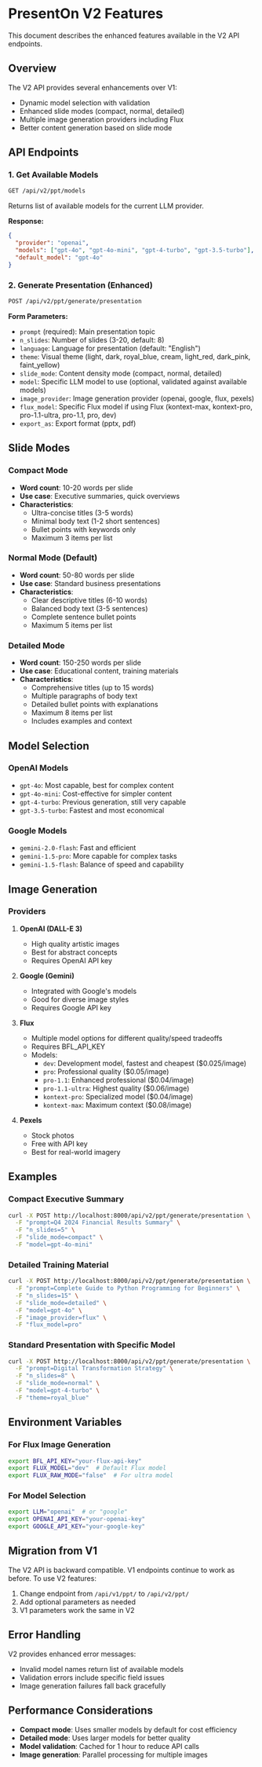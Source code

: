 # PresentOn V2 Features

This document describes the enhanced features available in the V2 API endpoints.

## Overview

The V2 API provides several enhancements over V1:
- Dynamic model selection with validation
- Enhanced slide modes (compact, normal, detailed)
- Multiple image generation providers including Flux
- Better content generation based on slide mode

## API Endpoints

### 1. Get Available Models
```bash
GET /api/v2/ppt/models
```

Returns list of available models for the current LLM provider.

**Response:**
```json
{
  "provider": "openai",
  "models": ["gpt-4o", "gpt-4o-mini", "gpt-4-turbo", "gpt-3.5-turbo"],
  "default_model": "gpt-4o"
}
```

### 2. Generate Presentation (Enhanced)
```bash
POST /api/v2/ppt/generate/presentation
```

**Form Parameters:**
- `prompt` (required): Main presentation topic
- `n_slides`: Number of slides (3-20, default: 8)
- `language`: Language for presentation (default: "English")
- `theme`: Visual theme (light, dark, royal_blue, cream, light_red, dark_pink, faint_yellow)
- `slide_mode`: Content density mode (compact, normal, detailed)
- `model`: Specific LLM model to use (optional, validated against available models)
- `image_provider`: Image generation provider (openai, google, flux, pexels)
- `flux_model`: Specific Flux model if using Flux (kontext-max, kontext-pro, pro-1.1-ultra, pro-1.1, pro, dev)
- `export_as`: Export format (pptx, pdf)

## Slide Modes

### Compact Mode
- **Word count**: 10-20 words per slide
- **Use case**: Executive summaries, quick overviews
- **Characteristics**:
  - Ultra-concise titles (3-5 words)
  - Minimal body text (1-2 short sentences)
  - Bullet points with keywords only
  - Maximum 3 items per list

### Normal Mode (Default)
- **Word count**: 50-80 words per slide
- **Use case**: Standard business presentations
- **Characteristics**:
  - Clear descriptive titles (6-10 words)
  - Balanced body text (3-5 sentences)
  - Complete sentence bullet points
  - Maximum 5 items per list

### Detailed Mode
- **Word count**: 150-250 words per slide
- **Use case**: Educational content, training materials
- **Characteristics**:
  - Comprehensive titles (up to 15 words)
  - Multiple paragraphs of body text
  - Detailed bullet points with explanations
  - Maximum 8 items per list
  - Includes examples and context

## Model Selection

### OpenAI Models
- `gpt-4o`: Most capable, best for complex content
- `gpt-4o-mini`: Cost-effective for simpler content
- `gpt-4-turbo`: Previous generation, still very capable
- `gpt-3.5-turbo`: Fastest and most economical

### Google Models
- `gemini-2.0-flash`: Fast and efficient
- `gemini-1.5-pro`: More capable for complex tasks
- `gemini-1.5-flash`: Balance of speed and capability

## Image Generation

### Providers

1. **OpenAI (DALL-E 3)**
   - High quality artistic images
   - Best for abstract concepts
   - Requires OpenAI API key

2. **Google (Gemini)**
   - Integrated with Google's models
   - Good for diverse image styles
   - Requires Google API key

3. **Flux**
   - Multiple model options for different quality/speed tradeoffs
   - Requires BFL_API_KEY
   - Models:
     - `dev`: Development model, fastest and cheapest ($0.025/image)
     - `pro`: Professional quality ($0.05/image)
     - `pro-1.1`: Enhanced professional ($0.04/image)
     - `pro-1.1-ultra`: Highest quality ($0.06/image)
     - `kontext-pro`: Specialized model ($0.04/image)
     - `kontext-max`: Maximum context ($0.08/image)

4. **Pexels**
   - Stock photos
   - Free with API key
   - Best for real-world imagery

## Examples

### Compact Executive Summary
```bash
curl -X POST http://localhost:8000/api/v2/ppt/generate/presentation \
  -F "prompt=Q4 2024 Financial Results Summary" \
  -F "n_slides=5" \
  -F "slide_mode=compact" \
  -F "model=gpt-4o-mini"
```

### Detailed Training Material
```bash
curl -X POST http://localhost:8000/api/v2/ppt/generate/presentation \
  -F "prompt=Complete Guide to Python Programming for Beginners" \
  -F "n_slides=15" \
  -F "slide_mode=detailed" \
  -F "model=gpt-4o" \
  -F "image_provider=flux" \
  -F "flux_model=pro"
```

### Standard Presentation with Specific Model
```bash
curl -X POST http://localhost:8000/api/v2/ppt/generate/presentation \
  -F "prompt=Digital Transformation Strategy" \
  -F "n_slides=8" \
  -F "slide_mode=normal" \
  -F "model=gpt-4-turbo" \
  -F "theme=royal_blue"
```

## Environment Variables

### For Flux Image Generation
```bash
export BFL_API_KEY="your-flux-api-key"
export FLUX_MODEL="dev"  # Default Flux model
export FLUX_RAW_MODE="false"  # For ultra model
```

### For Model Selection
```bash
export LLM="openai"  # or "google"
export OPENAI_API_KEY="your-openai-key"
export GOOGLE_API_KEY="your-google-key"
```

## Migration from V1

The V2 API is backward compatible. V1 endpoints continue to work as before. To use V2 features:

1. Change endpoint from `/api/v1/ppt/` to `/api/v2/ppt/`
2. Add optional parameters as needed
3. V1 parameters work the same in V2

## Error Handling

V2 provides enhanced error messages:
- Invalid model names return list of available models
- Validation errors include specific field issues
- Image generation failures fall back gracefully

## Performance Considerations

- **Compact mode**: Uses smaller models by default for cost efficiency
- **Detailed mode**: Uses larger models for better quality
- **Model validation**: Cached for 1 hour to reduce API calls
- **Image generation**: Parallel processing for multiple images